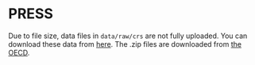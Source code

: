 # PRESS

Due to file size, data files in `data/raw/crs` are not fully uploaded. You can download these data from [here](https://oecd-my.sharepoint.com/:f:/g/personal/yu_tian_oecd_org/ElcFbNhUusNKpUNn-LC5Kr4BxvQep1SEJ3lJ1u5xiX18AA?e=pwu3Fj). The .zip files are downloaded from [the OECD](https://stats.oecd.org/DownloadFiles.aspx?DatasetCode=CRS1). 

